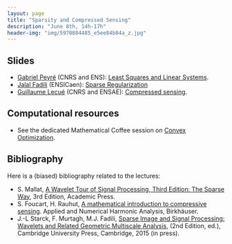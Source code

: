 ```yaml
---
layout: page
title: "Sparsity and Compressed Sensing"
description: "June 8th, 14h-17h"
header-img: "img/5970884485_e5ee84b84a_z.jpg"
---
```


Slides
----

- [Gabriel Peyré](http://www.gpeyre.com) (CNRS and ENS): [Least Squares and Linear Systems](../slides/mc06-peyre.pdf).
- [Jalal Fadili](https://fadili.users.greyc.fr/) (ENSICaen): [Sparse Regularization](../slides/mc06-fadili.pdf)
- [Guillaume Lecué](http://lecueguillaume.github.io/) (CNRS and ENSAE): [Compressed sensing](../slides/m06-lecue.pdf).

Computational resources
----

- See the dedicated Mathematical Coffee session on [Convex Optimization](../mc04-cvx-optim).

Bibliography
----

Here is a (biased) bibliography related to the lectures:
- S. Mallat, [A Wavelet Tour of Signal Processing, Third Edition: The Sparse Way](https://www.amazon.com/Wavelet-Tour-Signal-Processing-Third/dp/0123743702), 3rd Edition, Academic Press.  
- S. Foucart, H. Rauhut, [A mathematical introduction to compressive sensing](http://www.springer.com/fr/book/9780817649470). Applied and Numerical Harmonic Analysis, Birkhäuser.
- J.-L Starck, F. Murtagh, M.J. Fadili, [Sparse Image and Signal Processing: Wavelets and Related Geometric Multiscale Analysis](http://www.cambridge.org/fr/academic/subjects/computer-science/computer-graphics-image-processing-and-robotics/sparse-image-and-signal-processing-wavelets-and-related-geometric-multiscale-analysis-2nd-edition), (2nd Edition, ed.), Cambridge University Press, Cambridge, 2015 (in press).
